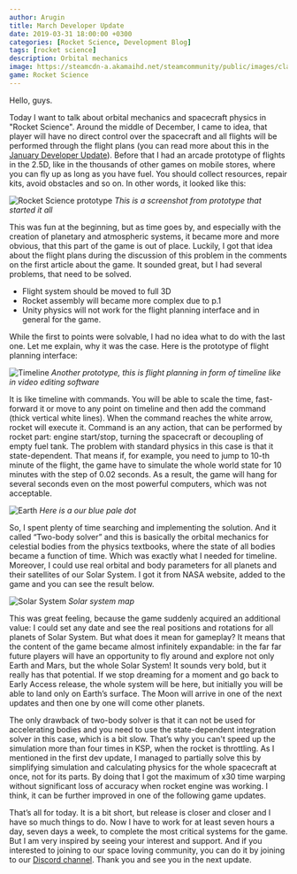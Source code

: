 ```yaml
---
author: Arugin
title: March Developer Update
date: 2019-03-31 18:00:00 +0300
categories: [Rocket Science, Development Blog]
tags: [rocket science]
description: Orbital mechanics
image: https://steamcdn-a.akamaihd.net/steamcommunity/public/images/clans/34094219/14ed4aa2a72c0aa043463164a92070616a2f46d9.png
game: Rocket Science
---
```


Hello, guys.

Today I want to talk about orbital mechanics and spacecraft physics in "Rocket Science". Around the middle of December, I came to idea, that player will have no direct control over the spacecraft and all flights will be performed through the flight plans (you can read more about this in the [January Developer Update](/ru/posts/january-developer-update/)). Before that I had an arcade prototype of flights in the 2.5D, like in the thousands of other games on mobile stores, where you can fly up as long as you have fuel. You should collect resources, repair kits, avoid obstacles and so on. In other words, it looked like this:

![Rocket Science prototype](https://steamcdn-a.akamaihd.net/steamcommunity/public/images/clans/34094219/df1a14651be0f54b733afb7322adc58d63501e31.png)
_This is a screenshot from prototype that started it all_

This was fun at the beginning, but as time goes by, and especially with the creation of planetary and atmospheric systems, it became more and more obvious, that this part of the game is out of place. Luckily, I got that idea about the flight plans during the discussion of this problem in the comments on the first article about the game. It sounded great, but I had several problems, that need to be solved.

- Flight system should be moved to full 3D
- Rocket assembly will became more complex due to p.1
- Unity physics will not work for the flight planning interface and in general for the game.

While the first to points were solvable, I had no idea what to do with the last one. Let me explain, why it was the case. Here is the prototype of flight planning interface:

![Timeline](https://steamcdn-a.akamaihd.net/steamcommunity/public/images/clans/34094219/4496c88c8083629ca15496d805ef7eac9a13dd47.gif)
_Another prototype, this is flight planning in form of timeline like in video editing software_

It is like timeline with commands. You will be able to scale the time, fast-forward it or move to any point on timeline and then add the command (thick vertical white lines). When the command reaches the white arrow, rocket will execute it. Command is an any action, that can be performed by rocket part: engine start/stop, turning the spacecraft or decoupling of empty fuel tank. The problem with standard physics in this case is that it state-dependent. That means if, for example, you need to jump to 10-th minute of the flight, the game have to simulate the whole world state for 10 minutes with the step of 0.02 seconds. As a result, the game will hang for several seconds even on the most powerful computers, which was not acceptable.

![Earth](https://steamcdn-a.akamaihd.net/steamcommunity/public/images/clans/34094219/14ed4aa2a72c0aa043463164a92070616a2f46d9.png)
_Here is a our blue pale dot_

So, I spent plenty of time searching and implementing the solution. And it called “Two-body solver” and this is basically the orbital mechanics for celestial bodies from the physics textbooks, where the state of all bodies became a function of time. Which was exactly what I needed for timeline. Moreover, I could use real orbital and body parameters for all planets and their satellites of our Solar System. I got it from NASA website, added to the game and you can see the result below.

![Solar System](https://steamcdn-a.akamaihd.net/steamcommunity/public/images/clans/34094219/dae5b661e19cbc510e6012ea99dfbca7947a77e0.gif)
_Solar system map_

This was great feeling, because the game suddenly acquired an additional value: I could set any date and see the real positions and rotations for all planets of Solar System. But what does it mean for gameplay? It means that the content of the game became almost infinitely expandable: in the far far future players will have an opportunity to fly around and explore not only Earth and Mars, but the whole Solar System! It sounds very bold, but it really has that potential. If we stop dreaming for a moment and go back to Early Access release, the whole system will be here, but initially you will be able to land only on Earth’s surface. The Moon will arrive in one of the next updates and then one by one will come other planets.

The only drawback of two-body solver is that it can not be used for accelerating bodies and you need to use the state-dependent integration solver in this case, which is a bit slow. That’s why you can't speed up the simulation more than four times in KSP, when the rocket is throttling. As I mentioned in the first dev update, I managed to partially solve this by simplifying simulation and calculating physics for the whole spacecraft at once, not for its parts. By doing that I got the maximum of x30 time warping without significant loss of accuracy when rocket engine was working. I think, it can be further improved in one of the following game updates.

That’s all for today. It is a bit short, but release is closer and closer and I have so much things to do. Now I have to work for at least seven hours a day, seven days a week, to complete the most critical systems for the game. But I am very inspired by seeing your interest and support. And if you interested to joining to our space loving community, you can do it by joining to our [Discord channel](steam://openurl_external/https://steamcommunity.com/linkfilter/?u=https%3A%2F%2Fdiscord.gg%2FCx3yAH6). Thank you and see you in the next update.
